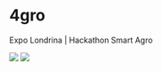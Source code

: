 # 4gro
Expo Londrina | Hackathon Smart Agro

<img src="https://media4.giphy.com/media/lu01tsQqf1mJuHrFVq/giphy.gif" />

<img src="https://media.giphy.com/media/RbDKaczqWovIugyJmW/giphy.gif" />
